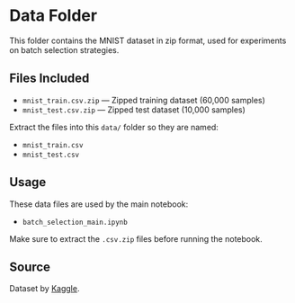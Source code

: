 # Data Folder

This folder contains the MNIST dataset in zip format, used for experiments on batch selection strategies.

## Files Included

- `mnist_train.csv.zip` — Zipped training dataset (60,000 samples)
- `mnist_test.csv.zip` — Zipped test dataset (10,000 samples)

Extract the files into this `data/` folder so they are named:
- `mnist_train.csv`
- `mnist_test.csv`

## Usage

These data files are used by the main notebook:
- `batch_selection_main.ipynb`

Make sure to extract the `.csv.zip` files before running the notebook.

## Source

Dataset by [Kaggle](https://www.kaggle.com/datasets/oddrationale/mnist-in-csv).
